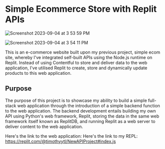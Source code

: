 # Simple Ecommerce Store with Replit APIs

![Screenshot 2023-09-04 at 3 53 59 PM](https://github.com/timothyytl/ecommstore-replit-API/assets/112664401/4c76e554-6c8f-4e9f-babe-e14a8a606c91)

![Screenshot 2023-09-04 at 3 54 11 PM](https://github.com/timothyytl/ecommstore-replit-API/assets/112664401/88cde472-3fd4-401c-b4da-e68e1c6908c1)

This is an e-commerce website built upon my previous project, simple ecom site, whereby I've integrated self-built APIs using the Node.js runtime on Replit. 
Instead of using Contentful to store and deliver data to the web application, I've utilised Replit to create, store and dynamically update products to this web application.

Purpose
-------------
The purpose of this project is to showcase my ability to build a simple full-stack web application through the introduction of a simple backend function to the web application. 
The backend development entails building my own API using Python's web framework, Replit, storing the data in the same web framework itself known as ReplitDB, and running Replit as a web server to deliver content to the web application.

Here's the link to the web application:
Here's the link to my REPL: https://replit.com/@timothyytl/NewAPIProject#index.js
